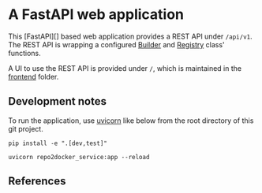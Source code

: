 # A FastAPI web application

This [FastAPI][] based web application provides a REST API under `/api/v1`. The
REST API is wrapping a configured [Builder][] and [Registry][] class'
functions.

A UI to use the REST API is provided under `/`, which is maintained in the
[frontend][] folder.

## Development notes

To run the application, use [uvicorn][] like below from the root directory of
this git project.

```shell
pip install -e ".[dev,test]"

uvicorn repo2docker_service:app --reload
```

## References

[builder]: ../library/builder/
[fastapi's suggested structure]: https://fastapi.tiangolo.com/tutorial/bigger-applications/
[frontend]: ../frontend/
[registry]: ../library/registry/
[uvicorn]: https://www.uvicorn.org/
